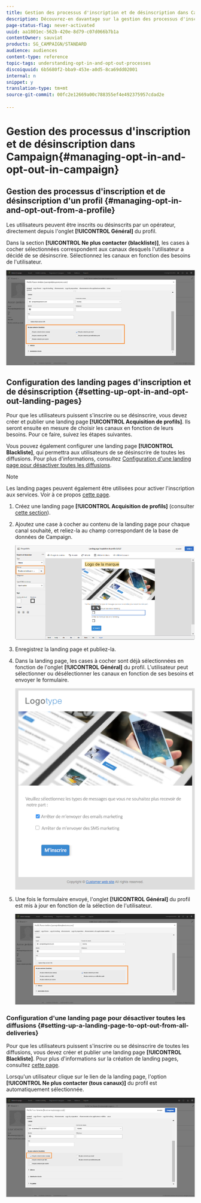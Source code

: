 ```yaml
---
title: Gestion des processus d'inscription et de désinscription dans Campaign
description: Découvrez-en davantage sur la gestion des processus d'inscription et de désinscription dans Campaign
page-status-flag: never-activated
uuid: aa1801ec-562b-420e-8d79-c07d066b7b1a
contentOwner: sauviat
products: SG_CAMPAIGN/STANDARD
audience: audiences
content-type: reference
topic-tags: understanding-opt-in-and-opt-out-processes
discoiquuid: 6b5680f2-bba9-453e-a0d5-8ca69dd02001
internal: n
snippet: y
translation-type: tm+mt
source-git-commit: 00fc2e12669a00c788355ef4e492375957cdad2e

---
```



# Gestion des processus d'inscription et de désinscription dans Campaign{#managing-opt-in-and-opt-out-in-campaign}

## Gestion des processus d'inscription et de désinscription d'un profil {#managing-opt-in-and-opt-out-from-a-profile}

Les utilisateurs peuvent être inscrits ou désinscrits par un opérateur, directement depuis l'onglet **[!UICONTROL Général]** du profil.

Dans la section **[!UICONTROL Ne plus contacter (blackliste)]**, les cases à cocher sélectionnées correspondent aux canaux desquels l'utilisateur a décidé de se désinscrire. Sélectionnez les canaux en fonction des besoins de l'utilisateur.

![](assets/optin_landingpage_3.png)

## Configuration des landing pages d'inscription et de désinscription   {#setting-up-opt-in-and-opt-out-landing-pages}

Pour que les utilisateurs puissent s'inscrire ou se désinscrire, vous devez créer et publier une landing page **[!UICONTROL Acquisition de profils]**. Ils seront ensuite en mesure de choisir les canaux en fonction de leurs besoins. Pour ce faire, suivez les étapes suivantes.

Vous pouvez également configurer une landing page **[!UICONTROL Blackliste]**, qui permettra aux utilisateurs de se désinscrire de toutes les diffusions. Pour plus d'informations, consultez [Configuration d'une landing page pour désactiver toutes les diffusions](#setting-up-a-landing-page-to-opt-out-from-all-deliveries).

>[!NOTE]
>
>Les landing pages peuvent également être utilisées pour activer l'inscription aux services. Voir à ce propos [cette page](../../channels/using/designing-a-landing-page.md#linking-a-form-to-a-service).

1. Créez une landing page **[!UICONTROL Acquisition de profils]** (consulter [cette section](../../channels/using/about-landing-pages.md)).
1. Ajoutez une case à cocher au contenu de la landing page pour chaque canal souhaité, et reliez-la au champ correspondant de la base de données de Campaign.

   ![](assets/optin_landingpage_1.png)

1. Enregistrez la landing page et publiez-la.
1. Dans la landing page, les cases à cocher sont déjà sélectionnées en fonction de l'onglet **[!UICONTROL Général]** du profil. L'utilisateur peut sélectionner ou désélectionner les canaux en fonction de ses besoins et envoyer le formulaire.

   ![](assets/optin_landingpage_2.png)

1. Une fois le formulaire envoyé, l'onglet **[!UICONTROL Général]** du profil est mis à jour en fonction de la sélection de l'utilisateur.

   ![](assets/optin_landingpage_3.png)

### Configuration d'une landing page pour désactiver toutes les diffusions {#setting-up-a-landing-page-to-opt-out-from-all-deliveries}

Pour que les utilisateurs puissent s'inscrire ou se désinscrire de toutes les diffusions, vous devez créer et publier une landing page **[!UICONTROL Blackliste]**. Pour plus d'informations sur la création de landing pages, consultez [cette page](../../channels/using/about-landing-pages.md).

Lorsqu'un utilisateur clique sur le lien de la landing page, l'option **[!UICONTROL Ne plus contacter (tous canaux)]** du profil est automatiquement sélectionnée.

![](assets/blacklisting_allchannels.png)

